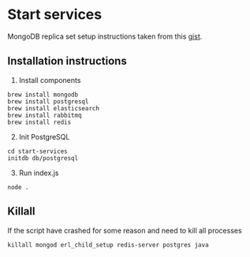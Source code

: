# Start services

MongoDB replica set setup instructions taken from this [gist](https://gist.github.com/davisford/bb37079900888c44d2bbcb2c52a5d6e8).

## Installation instructions

1. Install components

```
brew install mongodb
brew install postgresql
brew install elasticsearch
brew install rabbitmq
brew install redis
```

2. Init PostgreSQL

```
cd start-services
initdb db/postgresql
```

3. Run index.js

```
node .
```

## Killall

If the script have crashed for some reason and need to kill all processes

```
killall mongod erl_child_setup redis-server postgres java
```
